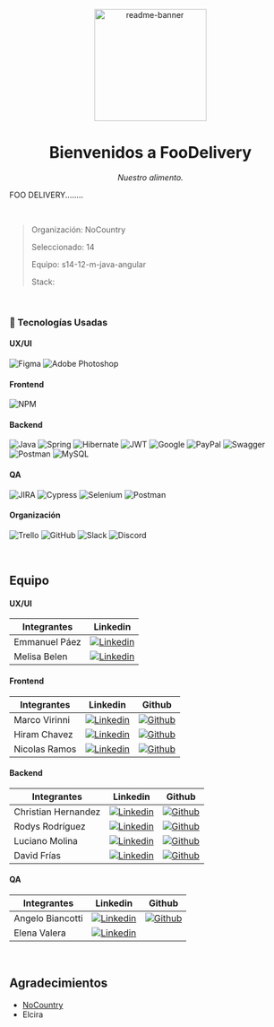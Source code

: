 <p align="center">
<img src="https://i.ibb.co/F5fjXVw/readme-banner.png" alt="readme-banner" border="0" height="200px">
</p>
<h1 align="center">
Bienvenidos a FooDelivery
</h1>
<p align="center">
<i>Nuestro alimento.</i>
</p>

FOO DELIVERY........

<br/>

> Organización: NoCountry
>
> Seleccionado: 14
>
> Equipo: s14-12-m-java-angular
>
> Stack: 



<br/>

### 🔧 Tecnologías Usadas

#### UX/UI

![Figma](https://img.shields.io/badge/Figma-F24E1E?style=for-the-badge&logo=figma&logoColor=white)
![Adobe Photoshop](https://img.shields.io/badge/Adobe%20Photoshop-31A8FF?style=for-the-badge&logo=adobe%20photoshop&logoColor=white)

#### Frontend
![NPM](https://img.shields.io/badge/npm-CB3837?style=for-the-badge&logo=npm&logoColor=white) 


#### Backend
![Java](https://img.shields.io/badge/java-%23ED8B00.svg?style=for-the-badge&logo=openjdk&logoColor=white)
![Spring](https://img.shields.io/badge/spring-%236DB33F.svg?style=for-the-badge&logo=spring&logoColor=white)
![Hibernate](https://img.shields.io/badge/Hibernate-59666C?style=for-the-badge&logo=Hibernate&logoColor=white)
![JWT](https://img.shields.io/badge/JWT-black?style=for-the-badge&logo=JSON%20web%20tokens)
![Google](https://img.shields.io/badge/google-4285F4?style=for-the-badge&logo=google&logoColor=white)
![PayPal](https://img.shields.io/badge/PayPal-00457C?style=for-the-badge&logo=paypal&logoColor=white)
![Swagger](https://img.shields.io/badge/-Swagger-%23Clojure?style=for-the-badge&logo=swagger&logoColor=white)
![Postman](https://img.shields.io/badge/Postman-FF6C37?style=for-the-badge&logo=postman&logoColor=white)
![MySQL](https://img.shields.io/badge/mysql-%2300f.svg?style=for-the-badge&logo=mysql&logoColor=white)

#### QA

![JIRA](https://img.shields.io/badge/Jira-0052CC?style=for-the-badge&logo=Jira&logoColor=white) ![Cypress](https://img.shields.io/badge/Cypress-17202C?style=for-the-badge&logo=cypress&logoColor=white) ![Selenium](https://img.shields.io/badge/Selenium-43B02A?style=for-the-badge&logo=Selenium&logoColor=white) ![Postman](https://img.shields.io/badge/Postman-FF6C37?style=for-the-badge&logo=Postman&logoColor=white)

#### Organización

![Trello](https://img.shields.io/badge/Trello-0052CC?style=for-the-badge&logo=trello&logoColor=white) 
![GitHub](https://img.shields.io/badge/github-%23121011.svg?style=for-the-badge&logo=github&logoColor=white)
![Slack](https://img.shields.io/badge/Slack-4A154B?style=for-the-badge&logo=slack&logoColor=white)
![Discord](https://img.shields.io/badge/Discord-5865F2?style=for-the-badge&logo=discord&logoColor=white)
<br/>

<br/>

<!-- ### 📁 Organizacion de Carpetas


<br/> -->

## Equipo 
#### UX/UI

| Integrantes| Linkedin |
| ------------ | ------------ |
| Emmanuel Páez | [![Linkedin](    https://img.shields.io/badge/LinkedIn-0077B5?style=for-the-badge&logo=linkedin&logoColor=white)](https://www.linkedin.com/in/emmanuel-páez-620692215)  |
| Melisa Belen |  [![Linkedin](    https://img.shields.io/badge/LinkedIn-0077B5?style=for-the-badge&logo=linkedin&logoColor=white)](https://www.linkedin.com/in/melisa-belen-diaz-nieto/)|


#### Frontend
| Integrantes | Linkedin | Github |
| ------------ | ------------ | ------------ |
| Marco Virinni |[![Linkedin](    https://img.shields.io/badge/LinkedIn-0077B5?style=for-the-badge&logo=linkedin&logoColor=white)](https://www.linkedin.com/in/marco-virinni/)  | [![Github](https://img.shields.io/badge/GitHub-100000?style=for-the-badge&logo=github&logoColor=white)](https://github.com/alanapolitana)|
| Hiram Chavez | [![Linkedin](    https://img.shields.io/badge/LinkedIn-0077B5?style=for-the-badge&logo=linkedin&logoColor=white)](https://www.linkedin.com/in/hiram-chavez-24126831/)  | [![Github](https://img.shields.io/badge/GitHub-100000?style=for-the-badge&logo=github&logoColor=white)](https://github.com/JustLearningMX)|
| Nicolas Ramos | [![Linkedin](    https://img.shields.io/badge/LinkedIn-0077B5?style=for-the-badge&logo=linkedin&logoColor=white)](https://www.linkedin.com/in/dario-nicolas-ramos)  | [![Github](https://img.shields.io/badge/GitHub-100000?style=for-the-badge&logo=github&logoColor=white)](https://github.com/nicoramo2s)
 

#### Backend
| Integrantes | Linkedin | Github |
| ------------ | ------------ | ------------ |
| Christian Hernandez |[![Linkedin](    https://img.shields.io/badge/LinkedIn-0077B5?style=for-the-badge&logo=linkedin&logoColor=white)](https://www.linkedin.com/in/christianhernandezalt/) | [![Github](https://img.shields.io/badge/GitHub-100000?style=for-the-badge&logo=github&logoColor=white)](https://github.com/ChristianHedz) |  
| Rodys Rodríguez |[![Linkedin](    https://img.shields.io/badge/LinkedIn-0077B5?style=for-the-badge&logo=linkedin&logoColor=white)](https://www.linkedin.com/in/rodys-rodriguez?) |[![Github](https://img.shields.io/badge/GitHub-100000?style=for-the-badge&logo=github&logoColor=white)](http://github.com/rodys2003)  |
| Luciano Molina | [![Linkedin](    https://img.shields.io/badge/LinkedIn-0077B5?style=for-the-badge&logo=linkedin&logoColor=white)](https://www.linkedin.com/in/luciano-molina-/) |[![Github](https://img.shields.io/badge/GitHub-100000?style=for-the-badge&logo=github&logoColor=white)](https://github.com/Luciano-A1) |
| David Frías | [![Linkedin](    https://img.shields.io/badge/LinkedIn-0077B5?style=for-the-badge&logo=linkedin&logoColor=white)](http://www.linkedin.com/in/david-frias-ruiz) |[![Github](https://img.shields.io/badge/GitHub-100000?style=for-the-badge&logo=github&logoColor=white)](https://github.com/Adavidfr) |
  


#### QA
| Integrantes | Linkedin | Github |
| ------------ | ------------ | ------------ |
| Angelo Biancotti |[![Linkedin](    https://img.shields.io/badge/LinkedIn-0077B5?style=for-the-badge&logo=linkedin&logoColor=white)](https://www.linkedin.com/in/angelobiancotti/) | [![Github](https://img.shields.io/badge/GitHub-100000?style=for-the-badge&logo=github&logoColor=white)](https://github.com/AngeloBiancotti)  |
| Elena Valera |[![Linkedin](    https://img.shields.io/badge/LinkedIn-0077B5?style=for-the-badge&logo=linkedin&logoColor=white)](https://www.linkedin.com/in/elena-valera/) | 
  

<br/>

## Agradecimientos

- [NoCountry](https://www.nocountry.tech/)
- Elcira 

